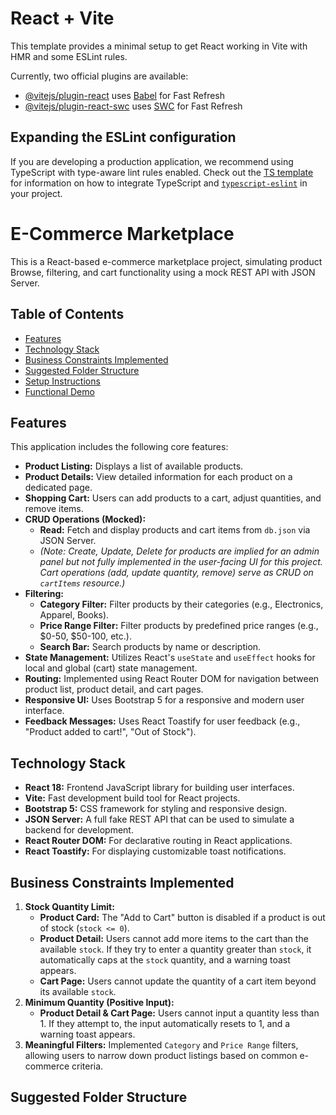 # React + Vite

This template provides a minimal setup to get React working in Vite with HMR and some ESLint rules.

Currently, two official plugins are available:

- [@vitejs/plugin-react](https://github.com/vitejs/vite-plugin-react/blob/main/packages/plugin-react) uses [Babel](https://babeljs.io/) for Fast Refresh
- [@vitejs/plugin-react-swc](https://github.com/vitejs/vite-plugin-react/blob/main/packages/plugin-react-swc) uses [SWC](https://swc.rs/) for Fast Refresh

## Expanding the ESLint configuration

If you are developing a production application, we recommend using TypeScript with type-aware lint rules enabled. Check out the [TS template](https://github.com/vitejs/vite/tree/main/packages/create-vite/template-react-ts) for information on how to integrate TypeScript and [`typescript-eslint`](https://typescript-eslint.io) in your project.

# E-Commerce Marketplace

This is a React-based e-commerce marketplace project, simulating product Browse, filtering, and cart functionality using a mock REST API with JSON Server.

## Table of Contents

* [Features](#features)
* [Technology Stack](#technology-stack)
* [Business Constraints Implemented](#business-constraints-implemented)
* [Suggested Folder Structure](#suggested-folder-structure)
* [Setup Instructions](#setup-instructions)
* [Functional Demo](#functional-demo)

## Features

This application includes the following core features:

* **Product Listing:** Displays a list of available products.
* **Product Details:** View detailed information for each product on a dedicated page.
* **Shopping Cart:** Users can add products to a cart, adjust quantities, and remove items.
* **CRUD Operations (Mocked):**
    * **Read:** Fetch and display products and cart items from `db.json` via JSON Server.
    * *(Note: Create, Update, Delete for products are implied for an admin panel but not fully implemented in the user-facing UI for this project. Cart operations (add, update quantity, remove) serve as CRUD on `cartItems` resource.)*
* **Filtering:**
    * **Category Filter:** Filter products by their categories (e.g., Electronics, Apparel, Books).
    * **Price Range Filter:** Filter products by predefined price ranges (e.g., $0-50, $50-100, etc.).
    * **Search Bar:** Search products by name or description.
* **State Management:** Utilizes React's `useState` and `useEffect` hooks for local and global (cart) state management.
* **Routing:** Implemented using React Router DOM for navigation between product list, product detail, and cart pages.
* **Responsive UI:** Uses Bootstrap 5 for a responsive and modern user interface.
* **Feedback Messages:** Uses React Toastify for user feedback (e.g., "Product added to cart!", "Out of Stock").

## Technology Stack

* **React 18:** Frontend JavaScript library for building user interfaces.
* **Vite:** Fast development build tool for React projects.
* **Bootstrap 5:** CSS framework for styling and responsive design.
* **JSON Server:** A full fake REST API that can be used to simulate a backend for development.
* **React Router DOM:** For declarative routing in React applications.
* **React Toastify:** For displaying customizable toast notifications.

## Business Constraints Implemented

1.  **Stock Quantity Limit:**
    * **Product Card:** The "Add to Cart" button is disabled if a product is out of stock (`stock <= 0`).
    * **Product Detail:** Users cannot add more items to the cart than the available `stock`. If they try to enter a quantity greater than `stock`, it automatically caps at the `stock` quantity, and a warning toast appears.
    * **Cart Page:** Users cannot update the quantity of a cart item beyond its available `stock`.
2.  **Minimum Quantity (Positive Input):**
    * **Product Detail & Cart Page:** Users cannot input a quantity less than 1. If they attempt to, the input automatically resets to 1, and a warning toast appears.
3.  **Meaningful Filters:** Implemented `Category` and `Price Range` filters, allowing users to narrow down product listings based on common e-commerce criteria.

## Suggested Folder Structure